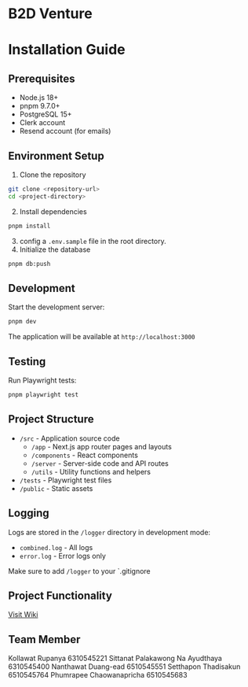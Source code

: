 # B2D Venture

# Installation Guide

## Prerequisites

- Node.js 18+ 
- pnpm 9.7.0+
- PostgreSQL 15+
- Clerk account
- Resend account (for emails)

## Environment Setup

1. Clone the repository
```bash
git clone <repository-url>
cd <project-directory>
```
2. Install dependencies
```bash
pnpm install
```
3. config a `.env.sample` file in the root directory.
4. Initialize the database
```bash
pnpm db:push
```

## Development

Start the development server:
```bash
pnpm dev
```
The application will be available at `http://localhost:3000`

## Testing

Run Playwright tests:
```bash
pnpm playwright test
```

## Project Structure

- `/src` - Application source code
  - `/app` - Next.js app router pages and layouts
  - `/components` - React components
  - `/server` - Server-side code and API routes
  - `/utils` - Utility functions and helpers
- `/tests` - Playwright test files
- `/public` - Static assets

## Logging

Logs are stored in the `/logger` directory in development mode:
- `combined.log` - All logs
- `error.log` - Error logs only

Make sure to add `/logger` to your `.gitignore

## Project Functionality

[Visit Wiki](https://github.com/ReggieReo/b2d-ventures/wiki)

## Team Member
Kollawat Rupanya 6310545221
Sittanat Palakawong Na Ayudthaya 6310545400
Nanthawat Duang-ead 6510545551
Setthapon Thadisakun 6510545764
Phumrapee Chaowanapricha 6510545683
